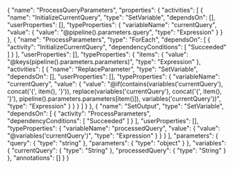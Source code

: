 {
    "name": "ProcessQueryParameters",
    "properties": {
        "activities": [
            {
                "name": "InitializeCurrentQuery",
                "type": "SetVariable",
                "dependsOn": [],
                "userProperties": [],
                "typeProperties": {
                    "variableName": "currentQuery",
                    "value": {
                        "value": "@pipeline().parameters.query",
                        "type": "Expression"
                    }
                }
            },
            {
                "name": "ProcessParameters",
                "type": "ForEach",
                "dependsOn": [
                    {
                        "activity": "InitializeCurrentQuery",
                        "dependencyConditions": [
                            "Succeeded"
                        ]
                    }
                ],
                "userProperties": [],
                "typeProperties": {
                    "items": {
                        "value": "@keys(pipeline().parameters.parameters)",
                        "type": "Expression"
                    },
                    "activities": [
                        {
                            "name": "ReplaceParameter",
                            "type": "SetVariable",
                            "dependsOn": [],
                            "userProperties": [],
                            "typeProperties": {
                                "variableName": "currentQuery",
                                "value": {
                                    "value": "@if(contains(variables('currentQuery'), concat('{', item(), '}')), replace(variables('currentQuery'), concat('{', item(), '}'), pipeline().parameters.parameters[item()]), variables('currentQuery'))",
                                    "type": "Expression"
                                }
                            }
                        }
                    ]
                }
            },
            {
                "name": "SetOutput",
                "type": "SetVariable",
                "dependsOn": [
                    {
                        "activity": "ProcessParameters",
                        "dependencyConditions": [
                            "Succeeded"
                        ]
                    }
                ],
                "userProperties": [],
                "typeProperties": {
                    "variableName": "processedQuery",
                    "value": {
                        "value": "@variables('currentQuery')",
                        "type": "Expression"
                    }
                }
            }
        ],
        "parameters": {
            "query": {
                "type": "string"
            },
            "parameters": {
                "type": "object"
            }
        },
        "variables": {
            "currentQuery": {
                "type": "String"
            },
            "processedQuery": {
                "type": "String"
            }
        },
        "annotations": []
    }
} 
